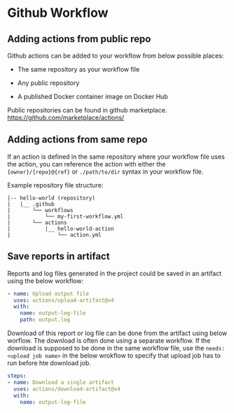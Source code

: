# Github Workflow

## Adding actions from public repo

Github actions can be added to your workflow from below possible places:

- The same repository as your workflow file

- Any public repository

- A published Docker container image on Docker Hub

Public repositories can be found in github marketplace. https://github.com/marketplace/actions/

## Adding actions from same repo

If an action is defined in the same repository where your workflow file uses the action, you can reference the action with either the ‌`{owner}/{repo}@{ref}` or `./path/to/dir` syntax in your workflow file.

Example repository file structure:

```shell
|-- hello-world (repository)
|   |__ .github
|       └── workflows
|           └── my-first-workflow.yml
|       └── actions
|           |__ hello-world-action
|               └── action.yml
```

## Save reports in artifact

Reports and log files generated in the project could be saved in an artifact using the below workflow:

```yaml
- name: Upload output file
  uses: actions/upload-artifact@v4
  with:
    name: output-log-file
    path: output.log
```

Download of this report or log file can be done from the artifact using below worflow. The download is often done using a separate workflow. If the download is supposed to be done in the same workflow file, use the `needs: <upload job name>` in the below wrokflow to specify that upload job has to run before hte download job.

```yaml
steps:
- name: Download a single artifact
  uses: actions/download-artifact@v4
  with:
    name: output-log-file
```
